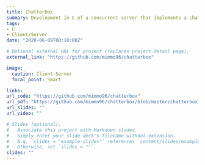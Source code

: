 ```yaml
---
title: ChatterBox
summary: Development in C of a concurrent server that implements a chat, users can exchange text messages / files by connecting to the server with a client program
tags:
- C
- Client/Server
date: "2020-06-09T00:10:00Z"

# Optional external URL for project (replaces project detail page).
external_link: "https://github.com/mimmo96/chatterbox"

image:
  caption: Client-Server
  focal_point: Smart

links:
url_code: "https://github.com/mimmo96/chatterbox"
url_pdf: "https://github.com/mimmo96/chatterbox/blob/master/chatterbox18.pdf"
url_slides: ""
url_video: ""

# Slides (optional).
#   Associate this project with Markdown slides.
#   Simply enter your slide deck's filename without extension.
#   E.g. `slides = "example-slides"` references `content/slides/example-slides.md`.
#   Otherwise, set `slides = ""`.
slides: ""
---
```

